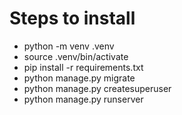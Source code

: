 # Steps to install

- python -m venv .venv
- source .venv/bin/activate
- pip install -r requirements.txt
- python manage.py migrate
- python manage.py createsuperuser  
- python manage.py runserver